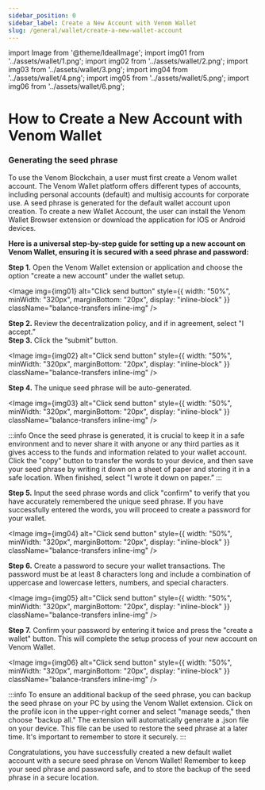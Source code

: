 ```yaml
---
sidebar_position: 0
sidebar_label: Create a New Account with Venom Wallet
slug: /general/wallet/create-a-new-wallet-account
---
```


import Image from '@theme/IdealImage';
import img01 from '../assets/wallet/1.png';
import img02 from '../assets/wallet/2.png';
import img03 from '../assets/wallet/3.png';
import img04 from '../assets/wallet/4.png';
import img05 from '../assets/wallet/5.png';
import img06 from '../assets/wallet/6.png';

# How to Create a New Account with Venom Wallet
### Generating the seed phrase

To use the Venom Blockchain, a user must first create a Venom wallet account. The Venom Wallet platform offers different types of accounts, including personal accounts (default) and multisig accounts for corporate use. A seed phrase is generated for the default wallet account upon creation. To create a new Wallet Account, the user can install the Venom Wallet Browser extension or download the application for IOS or Android devices.

**Here is a universal step-by-step guide for setting up a new account on Venom Wallet, ensuring it is secured with a seed phrase and password:**

 **Step 1.** Open the Venom Wallet extension or application and choose the option "create a new account" under the wallet setup.  


<Image img={img01} alt="Click send button"
    style={{ width: "50%", minWidth: "320px", marginBottom: "20px", display: "inline-block" }}
    className="balance-transfers inline-img"
/>


 **Step 2.** Review the decentralization policy, and if in agreement, select "I accept.”  
 **Step 3.** Click the “submit” button.


<Image img={img02} alt="Click send button"
    style={{ width: "50%", minWidth: "320px", marginBottom: "20px", display: "inline-block" }}
    className="balance-transfers inline-img"
/>


 **Step 4.** The unique seed phrase will be auto-generated.  
  
<Image img={img03} alt="Click send button"
    style={{ width: "50%", minWidth: "320px", marginBottom: "20px", display: "inline-block" }}
    className="balance-transfers inline-img"
/>


:::info
Once the seed phrase is generated, it is crucial to keep it in a safe environment and to never share it with anyone or any third parties as it gives access to the funds and information related to your wallet account. Click the "copy" button to transfer the words to your device, and then save your seed phrase by writing it down on a sheet of paper and storing it in a safe location. When finished, select "I wrote it down on paper.”
:::


**Step 5.** Input the seed phrase words and click "confirm" to verify that you have accurately remembered the unique seed phrase. If you have successfully entered the words, you will proceed to create a password for your wallet.  


<Image img={img04} alt="Click send button"
    style={{ width: "50%", minWidth: "320px", marginBottom: "20px", display: "inline-block" }}
    className="balance-transfers inline-img"
/>


**Step 6.** Create a password to secure your wallet transactions. The password must be at least 8 characters long and include a combination of uppercase and lowercase letters, numbers, and special characters.  


<Image img={img05} alt="Click send button"
    style={{ width: "50%", minWidth: "320px", marginBottom: "20px", display: "inline-block" }}
    className="balance-transfers inline-img"
/>


**Step 7.** Confirm your password by entering it twice and press the "create a wallet" button. This will complete the setup process of your new account on Venom Wallet.  


<Image img={img06} alt="Click send button"
    style={{ width: "50%", minWidth: "320px", marginBottom: "20px", display: "inline-block" }}
    className="balance-transfers inline-img"
/>


:::info
To ensure an additional backup of the seed phrase, you can backup the seed phrase on your PC by using the Venom Wallet extension. Click on the profile icon in the upper-right corner and select "manage seeds," then choose "backup all." The extension will automatically generate a .json file on your device. This file can be used to restore the seed phrase at a later time. It's important to remember to store it securely.
:::

Congratulations, you have successfully created a new default wallet account with a secure seed phrase on Venom Wallet! Remember to keep your seed phrase and password safe, and to store the backup of the seed phrase in a secure location.

